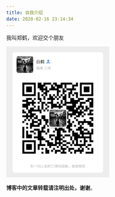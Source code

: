 ```yaml
---
title: 自我介绍
date: 2020-02-16 23:14:34
---
```


我叫郑鹤，欢迎交个朋友

<img src="./static/wechat.jpeg" height="350px"/>


**博客中的文章转载请注明出处，谢谢**。

